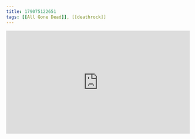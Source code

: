 ```yaml
---
title: 179075122651
tags: [[All Gone Dead]], [[deathrock]]
---
```

<iframe allow="accelerometer; autoplay; clipboard-write; encrypted-media; gyroscope; picture-in-picture" allowfullscreen="" frameborder="0" height="281" id="youtube_iframe" src="https://www.youtube.com/embed/anWwGfruB3c?feature=oembed&amp;enablejsapi=1&amp;origin=https://safe.txmblr.com&amp;wmode=opaque" width="500"></iframe>